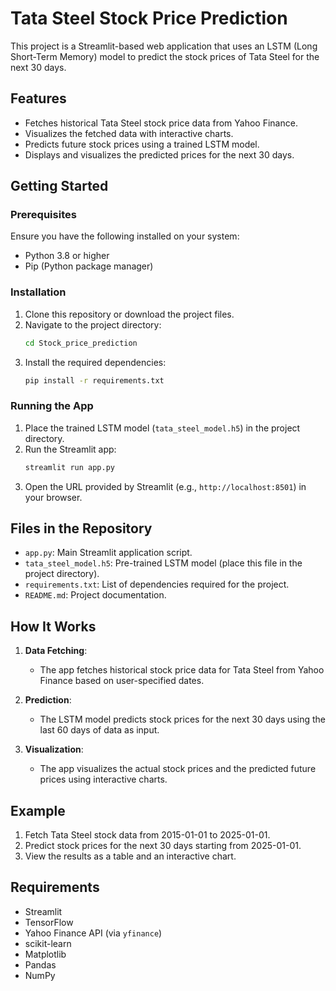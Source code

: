 # Tata Steel Stock Price Prediction

This project is a Streamlit-based web application that uses an LSTM (Long Short-Term Memory) model to predict the stock prices of Tata Steel for the next 30 days.

## Features
- Fetches historical Tata Steel stock price data from Yahoo Finance.
- Visualizes the fetched data with interactive charts.
- Predicts future stock prices using a trained LSTM model.
- Displays and visualizes the predicted prices for the next 30 days.

## Getting Started

### Prerequisites
Ensure you have the following installed on your system:
- Python 3.8 or higher
- Pip (Python package manager)

### Installation
1. Clone this repository or download the project files.
2. Navigate to the project directory:
   ```bash
   cd Stock_price_prediction
   ```
3. Install the required dependencies:
   ```bash
   pip install -r requirements.txt
   ```

### Running the App
1. Place the trained LSTM model (`tata_steel_model.h5`) in the project directory.
2. Run the Streamlit app:
   ```bash
   streamlit run app.py
   ```
3. Open the URL provided by Streamlit (e.g., `http://localhost:8501`) in your browser.

## Files in the Repository
- `app.py`: Main Streamlit application script.
- `tata_steel_model.h5`: Pre-trained LSTM model (place this file in the project directory).
- `requirements.txt`: List of dependencies required for the project.
- `README.md`: Project documentation.

## How It Works
1. **Data Fetching**:
   - The app fetches historical stock price data for Tata Steel from Yahoo Finance based on user-specified dates.

2. **Prediction**:
   - The LSTM model predicts stock prices for the next 30 days using the last 60 days of data as input.

3. **Visualization**:
   - The app visualizes the actual stock prices and the predicted future prices using interactive charts.

## Example
1. Fetch Tata Steel stock data from 2015-01-01 to 2025-01-01.
2. Predict stock prices for the next 30 days starting from 2025-01-01.
3. View the results as a table and an interactive chart.

## Requirements
- Streamlit
- TensorFlow
- Yahoo Finance API (via `yfinance`)
- scikit-learn
- Matplotlib
- Pandas
- NumPy
